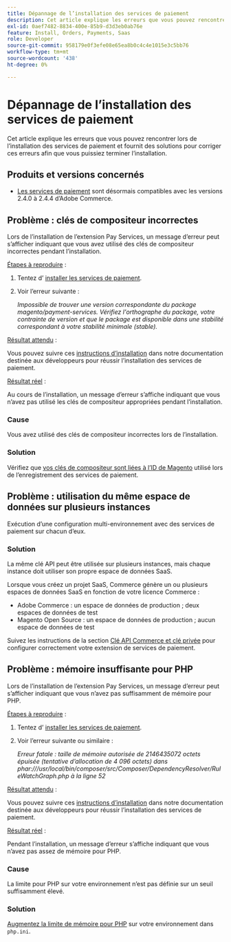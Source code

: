 ```yaml
---
title: Dépannage de l’installation des services de paiement
description: Cet article explique les erreurs que vous pouvez rencontrer lors de l’installation des services de paiement et fournit des solutions pour corriger ces erreurs afin que vous puissiez terminer l’installation.
exl-id: 0aef7482-8834-400e-85b9-d3d3eb0ab76e
feature: Install, Orders, Payments, Saas
role: Developer
source-git-commit: 958179e0f3efe08e65ea8b0c4c4e1015e3c5bb76
workflow-type: tm+mt
source-wordcount: '438'
ht-degree: 0%

---
```


# Dépannage de l’installation des services de paiement

Cet article explique les erreurs que vous pouvez rencontrer lors de l’installation des services de paiement et fournit des solutions pour corriger ces erreurs afin que vous puissiez terminer l’installation.

## Produits et versions concernés

* [Les services de paiement](https://marketplace.magento.com/magento-payment-services.html) sont désormais compatibles avec les versions 2.4.0 à 2.4.4 d’Adobe Commerce.

## Problème : clés de compositeur incorrectes

Lors de l’installation de l’extension Pay Services, un message d’erreur peut s’afficher indiquant que vous avez utilisé des clés de compositeur incorrectes pendant l’installation.

<u>Étapes à reproduire</u> :

1. Tentez d’ [installer les services de paiement](https://experienceleague.adobe.com/docs/commerce-merchant-services/payment-services/get-started/install.html).
1. Voir l’erreur suivante :

   *Impossible de trouver une version correspondante du package magento/payment-services. Vérifiez l&#39;orthographe du package, votre contrainte de version et que le package est disponible dans une stabilité correspondant à votre stabilité minimale (stable).*

<u>Résultat attendu</u> :

Vous pouvez suivre ces [instructions d’installation](https://experienceleague.adobe.com/docs/commerce-merchant-services/payment-services/get-started/install.html) dans notre documentation destinée aux développeurs pour réussir l’installation des services de paiement.

<u>Résultat réel</u> :

Au cours de l’installation, un message d’erreur s’affiche indiquant que vous n’avez pas utilisé les clés de compositeur appropriées pendant l’installation.

### Cause

Vous avez utilisé des clés de compositeur incorrectes lors de l’installation.

### Solution

Vérifiez que [vos clés de compositeur sont liées à l’ID de Magento](https://experienceleague.adobe.com/docs/commerce-merchant-services/payment-services/get-started/install.html#incorrect-composer-keys) utilisé lors de l’enregistrement des services de paiement.

## Problème : utilisation du même espace de données sur plusieurs instances

Exécution d’une configuration multi-environnement avec des services de paiement sur chacun d’eux.

### Solution

La même clé API peut être utilisée sur plusieurs instances, mais chaque instance doit utiliser son propre espace de données SaaS.

Lorsque vous créez un projet SaaS, Commerce génère un ou plusieurs espaces de données SaaS en fonction de votre licence Commerce :

* Adobe Commerce : un espace de données de production ; deux espaces de données de test
* Magento Open Source : un espace de données de production ; aucun espace de données de test

Suivez les instructions de la section [Clé API Commerce et clé privée](https://experienceleague.adobe.com/docs/commerce-merchant-services/payment-services/get-started/connect.html#obtain-api-credentials) pour configurer correctement votre extension de services de paiement.

## Problème : mémoire insuffisante pour PHP

Lors de l’installation de l’extension Pay Services, un message d’erreur peut s’afficher indiquant que vous n’avez pas suffisamment de mémoire pour PHP.

<u>Étapes à reproduire</u> :

1. Tentez d’ [installer les services de paiement](https://experienceleague.adobe.com/docs/commerce-merchant-services/payment-services/get-started/install.html).
1. Voir l’erreur suivante ou similaire :

   *Erreur fatale : taille de mémoire autorisée de 2146435072 octets épuisée (tentative d’allocation de 4 096 octets) dans phar:///usr/local/bin/composer/src/Composer/DependencyResolver/RuleWatchGraph.php à la ligne 52*

<u>Résultat attendu</u> :

Vous pouvez suivre ces [instructions d’installation](https://experienceleague.adobe.com/docs/commerce-merchant-services/payment-services/get-started/install.html) dans notre documentation destinée aux développeurs pour réussir l’installation des services de paiement.

<u>Résultat réel</u> :

Pendant l’installation, un message d’erreur s’affiche indiquant que vous n’avez pas assez de mémoire pour PHP.

### Cause

La limite pour PHP sur votre environnement n’est pas définie sur un seuil suffisamment élevé.

### Solution

[Augmentez la limite de mémoire pour PHP](https://experienceleague.adobe.com/docs/commerce-merchant-services/payment-services/get-started/install.html#not-enough-memory-for-php) sur votre environnement dans `php.ini`.
